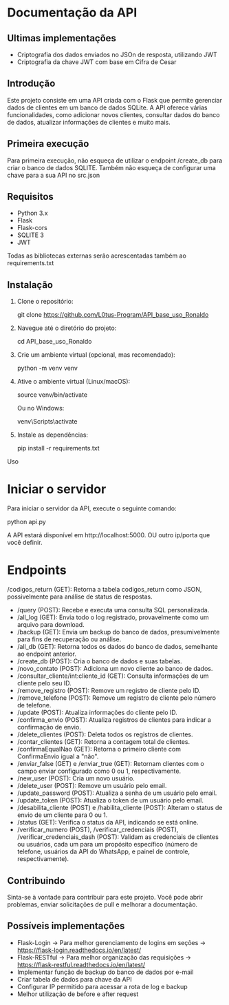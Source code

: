 # Documentação da API

## Ultimas implementações

- Criptografia dos dados enviados no JSOn de resposta, utilizando JWT
- Criptografia da chave JWT com base em Cifra de Cesar

## Introdução

Este projeto consiste em uma API criada com o Flask que permite gerenciar dados de clientes em um banco de dados SQLite. A API oferece várias funcionalidades, como adicionar novos clientes, consultar dados do banco de dados, atualizar informações de clientes e muito mais.

## Primeira execução

Para primeira execução, não esqueça de utilizar o endpoint /create_db para criar o banco de dados SQLITE.
Também não esqueça de configurar uma chave para a sua API no src.json

## Requisitos

- Python 3.x
- Flask
- Flask-cors
- SQLITE 3
- JWT
  

Todas as bibliotecas externas serão acrescentadas também ao requirements.txt

## Instalação

1. Clone o repositório:

   git clone https://github.com/L0tus-Program/API_base_uso_Ronaldo

2. Navegue até o diretório do projeto:

   cd API_base_uso_Ronaldo

3. Crie um ambiente virtual (opcional, mas recomendado):

   python -m venv venv

4. Ative o ambiente virtual (Linux/macOS):

   source venv/bin/activate

   Ou no Windows:

   venv\Scripts\activate

5. Instale as dependências:

   pip install -r requirements.txt

Uso

# Iniciar o servidor

Para iniciar o servidor da API, execute o seguinte comando:

python api.py

A API estará disponível em http://localhost:5000. OU outro ip/porta que você definir.

# Endpoints

/codigos_return (GET): Retorna a tabela codigos_return como JSON, possivelmente para análise de status de respostas.

- /query (POST): Recebe e executa uma consulta SQL personalizada.
- /all_log (GET): Envia todo o log registrado, provavelmente como um arquivo para download.
- /backup (GET): Envia um backup do banco de dados, presumivelmente para fins de recuperação ou análise.
- /all_db (GET): Retorna todos os dados do banco de dados, semelhante ao endpoint anterior.
- /create_db (POST): Cria o banco de dados e suas tabelas.
- /novo_contato (POST): Adiciona um novo cliente ao banco de dados.
- /consultar_cliente/int:cliente_id (GET): Consulta informações de um cliente pelo seu ID.
- /remove_registro (POST): Remove um registro de cliente pelo ID.
- /remove_telefone (POST): Remove um registro de cliente pelo número de telefone.
- /update (POST): Atualiza informações do cliente pelo ID.
- /confirma_envio (POST): Atualiza registros de clientes para indicar a confirmação de envio.
- /delete_clientes (POST): Deleta todos os registros de clientes.
- /contar_clientes (GET): Retorna a contagem total de clientes.
- /confirmaEqualNao (GET): Retorna o primeiro cliente com ConfirmaEnvio igual a "não".
- /enviar_false (GET) e /enviar_true (GET): Retornam clientes com o campo enviar configurado como 0 ou 1, respectivamente.
- /new_user (POST): Cria um novo usuário.
- /delete_user (POST): Remove um usuário pelo email.
- /update_password (POST): Atualiza a senha de um usuário pelo email.
- /update_token (POST): Atualiza o token de um usuário pelo email.
- /desabilita_cliente (POST) e /habilita_cliente (POST): Alteram o status de envio de um cliente para 0 ou 1.
- /status (GET): Verifica o status da API, indicando se está online.
- /verificar_numero (POST), /verificar_credenciais (POST), /verificar_credenciais_dash (POST): Validam as credenciais de clientes ou usuários, cada um para um propósito específico (número de telefone, usuários da API do WhatsApp, e painel de controle, respectivamente).
  
## Contribuindo

Sinta-se à vontade para contribuir para este projeto. Você pode abrir problemas, enviar solicitações de pull e melhorar a documentação.



## Possíveis implementações

- Flask-Login -> Para melhor gerenciamento de logins em seções -> https://flask-login.readthedocs.io/en/latest/
- Flask-RESTful -> Para melhor organização das requisições -> https://flask-restful.readthedocs.io/en/latest/
- Implementar função de backup do banco de dados por e-mail
- Criar tabela de dados para chave da API
- Configurar IP permitido para acessar a rota de log e backup
- Melhor utilização de before e after request